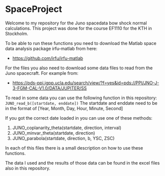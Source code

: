 # SpaceProject

Welcome to my repository for the Juno spacedata bow shock normal calculations. This project was done for the course EF1110 for the KTH in Stockholm.

To be able to run these functions you need to download the Matlab space data analysis package irfu-matlab from here: 
- https://github.com/irfu/irfu-matlab


For the files you also need to download some data files to read from the Juno spacecraft. For example from:
- https://pds-ppi.igpp.ucla.edu/search/view/?f=yes&id=pds://PPI/JNO-J-3-FGM-CAL-V1.0/DATA/JUPITER/SS


To read in some data you can use the following function in this repository:
```JUNO_read_b([startdate, enddate])```
The startdate and enddate need to be in the format of [Year, Month, Day, Hour, Minute, Second]

If you got the correct date loaded in you can use one of these methods: 
1. JUNO_coplanarity_theta(startdate, direction, interval)
2. JUNO_minvar_theta(startdate, direction)
3. JUNO_parabola(startdate, direction, b, YSC, ZSC)

In each of this files there is a small description on how to use these functions.

The data I used and the results of those data can be found in the excel files also in this repository.
